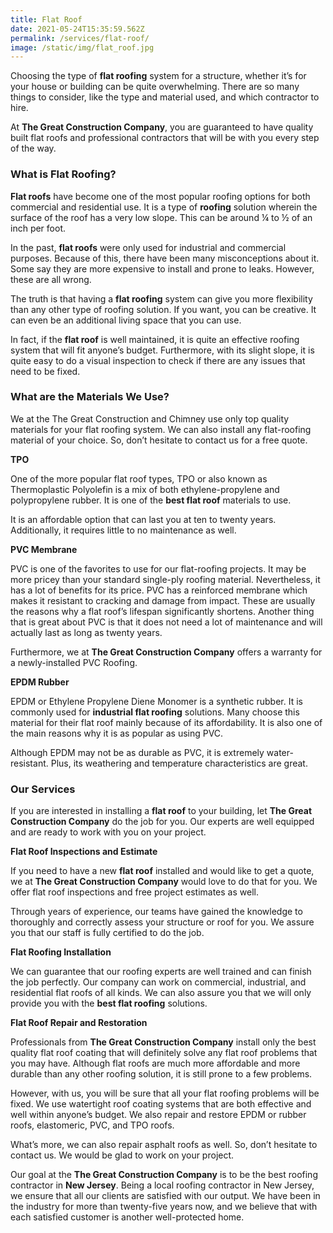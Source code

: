 ```yaml
---
title: Flat Roof
date: 2021-05-24T15:35:59.562Z
permalink: /services/flat-roof/
image: /static/img/flat_roof.jpg
---
```

Choosing the type of **flat roofing** system for a structure, whether it’s for your house or building can be quite overwhelming. There are so many things to consider, like the type and material used, and which contractor to hire.

At **The Great Construction Company**, you are guaranteed to have quality built flat roofs and professional contractors that will be with you every step of the way.

### What is Flat Roofing?

**Flat roofs** have become one of the most popular roofing options for both commercial and residential use. It is a type of **roofing** solution wherein the surface of the roof has a very low slope. This can be around ¼ to ½ of an inch per foot.

In the past, **flat roofs** were only used for industrial and commercial purposes. Because of this, there have been many misconceptions about it. Some say they are more expensive to install and prone to leaks. However, these are all wrong.

The truth is that having a **flat roofing** system can give you more flexibility than any other type of roofing solution. If you want, you can be creative. It can even be an additional living space that you can use.

In fact, if the **flat roof** is well maintained, it is quite an effective roofing system that will fit anyone’s budget. Furthermore, with its slight slope, it is quite easy to do a visual inspection to check if there are any issues that need to be fixed. 

### What are the Materials We Use?

We at the The Great Construction and Chimney use only top quality materials for your flat roofing system. We can also install any flat-roofing material of your choice. So, don’t hesitate to contact us for a free quote.

**TPO**

One of the more popular flat roof types, TPO or also known as Thermoplastic Polyolefin is a mix of both ethylene-propylene and polypropylene rubber. It is one of the **best flat roof** materials to use.

It is an affordable option that can last you at ten to twenty years. Additionally, it requires little to no maintenance as well.

**PVC Membrane**

PVC is one of the favorites to use for our flat-roofing projects. It may be more pricey than your standard single-ply roofing material. Nevertheless, it has a lot of benefits for its price. PVC has a reinforced membrane which makes it resistant to cracking and damage from impact. These are usually the reasons why a flat roof’s lifespan significantly shortens. Another thing that is great about PVC is that it does not need a lot of maintenance and will actually last as long as twenty years.

Furthermore, we at **The Great Construction Company** offers a warranty for a newly-installed PVC Roofing.

**EPDM Rubber**

EPDM or Ethylene Propylene Diene Monomer is a synthetic rubber. It is commonly used for **industrial flat roofing** solutions. Many choose this material for their flat roof mainly because of its affordability. It is also one of the main reasons why it is as popular as using PVC.

Although EPDM may not be as durable as PVC, it is extremely water-resistant. Plus, its weathering and temperature characteristics are great.

### Our Services

If you are interested in installing a **flat roof** to your building, let **The Great Construction Company** do the job for you. Our experts are well equipped and are ready to work with you on your project.

**Flat Roof Inspections and Estimate**

If you need to have a new **flat roof** installed and would like to get a quote, we at **The Great Construction Company** would love to do that for you. We offer flat roof inspections and free project estimates as well.

Through years of experience, our teams have gained the knowledge to thoroughly and correctly assess your structure or roof for you. We assure you that our staff is fully certified to do the job.

**Flat Roofing Installation**

We can guarantee that our roofing experts are well trained and can finish the job perfectly. Our company can work on commercial, industrial, and residential flat roofs of all kinds. We can also assure you that we will only provide you with the **best flat roofing** solutions.

**Flat Roof Repair and Restoration**

Professionals from **The Great Construction Company** install only the best quality flat roof coating that will definitely solve any flat roof problems that you may have. Although flat roofs are much more affordable and more durable than any other roofing solution, it is still prone to a few problems.

However, with us, you will be sure that all your flat roofing problems will be fixed. We use watertight roof coating systems that are both effective and well within anyone’s budget. We also repair and restore EPDM or rubber roofs, elastomeric, PVC, and TPO roofs.

What’s more, we can also repair asphalt roofs as well. So, don’t hesitate to contact us. We would be glad to work on your project.

Our goal at the **The Great Construction Company** is to be the best roofing contractor in **New Jersey**. Being a local roofing contractor in New Jersey, we ensure that all our clients are satisfied with our output. We have been in the industry for more than twenty-five years now, and we believe that with each satisfied customer is another well-protected home.